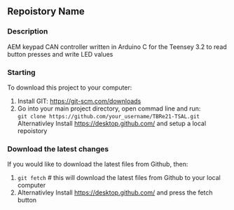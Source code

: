 ## Repoistory Name

### Description
AEM keypad CAN controller written in Arduino C for the Teensey 3.2 to read button presses and write LED values<br />

### Starting
To download this project to your computer:
1. Install GIT: https://git-scm.com/downloads
1. Go into your main project directory, open commad line and run:<br />
`git clone https://github.com/your_username/TBRe21-TSAL.git` <br />
Alternativley Install https://desktop.github.com/ and setup a local repoistory

### Download the latest changes
If you would like to download the latest files from Github, then:<br />
1. `git fetch` # this will download the latest files from Github to your local computer<br />
2. Alternativley Install https://desktop.github.com/ and press the fetch button
